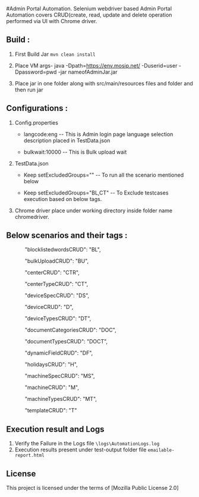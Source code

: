 #Admin Portal Automation.
Selenium webdriver based Admin Portal Automation covers CRUD(create, read, update and delete operation performed via UI with Chrome driver.

## Build : 

1. First Build Jar `mvn clean install`

2. Place VM args- java  -Dpath=https://env.mosip.net/ -Duserid=user -Dpassword=pwd -jar nameofAdminJar.jar

3. Place jar in one folder along with src/main/resources files and folder and then run jar

## Configurations :

1. Config.properties

     * langcode:eng -- This is Admin login page language selection description placed in TestData.json

     * bulkwait:10000 -- This is Bulk upload wait

2. TestData.json

     * Keep setExcludedGroups="" -- To run all the scenario mentioned below

     * Keep setExcludedGroups="BL,CT" -- To Exclude testcases execution based on below tags. 
3. Chrome driver place under working directory inside folder name chromedriver.


## Below scenarios and their tags :

`		`"blocklistedwordsCRUD": "BL",

`		`"bulkUploadCRUD": "BU",

`		`"centerCRUD": "CTR",

`		`"centerTypeCRUD": "CT",

`		`"deviceSpecCRUD": "DS",

`		`"deviceCRUD": "D",

`		`"deviceTypesCRUD": "DT",

`		`"documentCategoriesCRUD": "DOC",

`		`"documentTypesCRUD": "DOCT",

`		`"dynamicFieldCRUD": "DF",

`		`"holidaysCRUD": "H",

`		`"machineSpecCRUD": "MS",

`		`"machineCRUD": "M",

`		`"machineTypesCRUD": "MT",

`		`"templateCRUD": "T"
## Execution result and Logs
1. Verify the Failure in the Logs file `\logs\AutomationLogs.log`
1. Execution results present under test-output folder file `emailable-report.html`


## License
This project is licensed under the terms of [Mozilla Public License 2.0]

